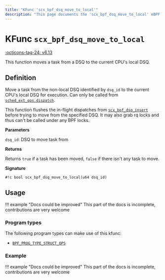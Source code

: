 ```yaml
---
title: "KFunc 'scx_bpf_dsq_move_to_local'"
description: "This page documents the 'scx_bpf_dsq_move_to_local' eBPF kfunc, including its definition, usage, program types that can use it, and examples."
---
```

# KFunc `scx_bpf_dsq_move_to_local`

<!-- [FEATURE_TAG](scx_bpf_dsq_move_to_local) -->
[:octicons-tag-24: v6.13](https://github.com/torvalds/linux/commit/5209c03c8ed215357a4827496a71fd32167d83ef)
<!-- [/FEATURE_TAG] -->

This function moves a task from a DSQ to the current CPU's local DSQ.

## Definition

Move a task from the non-local DSQ identified by `dsq_id` to the current CPU's local DSQ for execution. Can only be called from [`sched_ext_ops.dispatch`](../program-type/BPF_PROG_TYPE_STRUCT_OPS/sched_ext_ops.md#dispatch).

This function flushes the in-flight dispatches from [`scx_bpf_dsq_insert`](scx_bpf_dsq_insert.md) before trying to move from the specified DSQ. It may also grab <nospell>rq</nospell> locks and thus can't be called under any BPF locks.

**Parameters**

`dsq_id`: DSQ to move task from

**Returns**

Returns `true` if a task has been moved, `false` if there isn't any task to move.

**Signature**

<!-- [KFUNC_DEF] -->
`#!c bool scx_bpf_dsq_move_to_local(u64 dsq_id)`
<!-- [/KFUNC_DEF] -->

## Usage

!!! example "Docs could be improved"
    This part of the docs is incomplete, contributions are very welcome

### Program types

The following program types can make use of this kfunc:

<!-- [KFUNC_PROG_REF] -->
- [`BPF_PROG_TYPE_STRUCT_OPS`](../program-type/BPF_PROG_TYPE_STRUCT_OPS.md)
<!-- [/KFUNC_PROG_REF] -->

### Example

!!! example "Docs could be improved"
    This part of the docs is incomplete, contributions are very welcome


